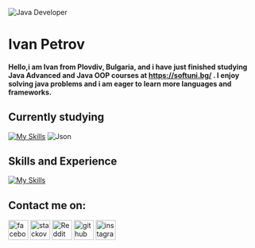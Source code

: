 ![Java Developer](https://fgp.dev/static/media/JavaDevelopmentBanner.0fa10828.jpg)

# Ivan Petrov

#### Hello,i am Ivan from Plovdiv, Bulgaria, and i have just finished studying Java Advanced and Java OOP courses at https://softuni.bg/  .    I enjoy solving java problems and i am eager to learn more languages and frameworks.


## Currently studying

 [![My Skills](https://skillicons.dev/icons?i=spring,hibernate&theme=light)](https://skillicons.dev) ![Json](https://img.icons8.com/?size=1x&id=114474&format=png)



## Skills and Experience



[![My Skills](https://skillicons.dev/icons?i=java,git,mysql&theme=light)](https://skillicons.dev)

## Contact me on:

[<img src='https://cdn.jsdelivr.net/npm/simple-icons@3.0.1/icons/facebook.svg' alt='facebook' height='40'>](//www.facebook.com/ivan.petrov.5891/)
 [<img src='https://cdn.jsdelivr.net/npm/simple-icons@3.0.1/icons/stackoverflow.svg' alt='stackoverflow' height='40'>](https://stackoverflow.com/users/20782656/ivanmpetrov)
  [<img src='https://cdn.jsdelivr.net/npm/simple-icons@3.0.1/icons/reddit.svg' alt='Reddit' height='40'>](https://www.reddit.com/user/IvanMPetrov)
[<img src='https://cdn.jsdelivr.net/npm/simple-icons@3.0.1/icons/github.svg' alt='github' height='40'>](https://github.com/IvanMPetrov) [<img src='https://cdn.jsdelivr.net/npm/simple-icons@3.0.1/icons/instagram.svg' alt='instagram' height='40'>](https://www.instagram.com/ivan.petrov.7777/) 
